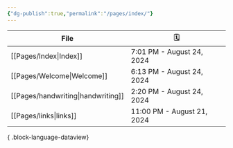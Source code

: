 ```yaml
---
{"dg-publish":true,"permalink":"/pages/index/"}
---
```


| File                                  | 🗓️                        |
| ------------------------------------- | -------------------------- |
| [[Pages/Index\|Index]]             | 7:01 PM - August 24, 2024  |
| [[Pages/Welcome\|Welcome]]         | 6:13 PM - August 24, 2024  |
| [[Pages/handwriting\|handwriting]] | 2:20 PM - August 24, 2024  |
| [[Pages/links\|links]]             | 11:00 PM - August 21, 2024 |

{ .block-language-dataview}